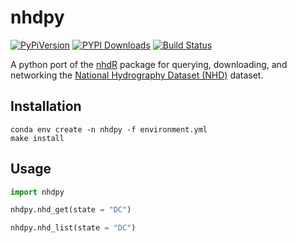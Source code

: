 # nhdpy

[![PyPiVersion](https://img.shields.io/pypi/v/nhdpy.svg)](https://pypi.python.org/pypi/nhdpy/) [![PYPI Downloads](https://img.shields.io/pypi/dm/nhdpy.svg)](https://pypistats.org/packages/nhdpy) [![Build Status](https://travis-ci.org/jsta/nhdpy.svg?branch=master)](https://travis-ci.org/jsta/nhdpy) 


A python port of the [nhdR](https://jsta.github.io/nhdR) package for querying, downloading, and networking the [National
Hydrography Dataset (NHD)](https://nhd.usgs.gov/) dataset.

## Installation

```
conda env create -n nhdpy -f environment.yml
make install
```

## Usage

``` python
import nhdpy

nhdpy.nhd_get(state = "DC")

nhdpy.nhd_list(state = "DC")
```
